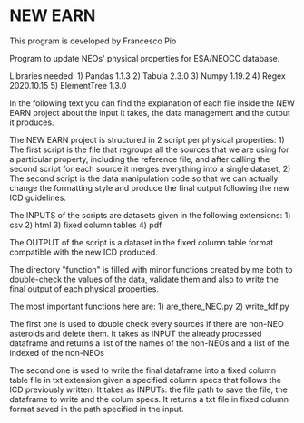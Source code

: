 # NEW EARN
This program is developed by Francesco Pio

Program to update NEOs' physical properties for ESA/NEOCC database.

Libraries needed:
    1) Pandas 1.1.3
    2) Tabula 2.3.0
    3) Numpy 1.19.2
    4) Regex 2020.10.15
    5) ElementTree 1.3.0

In the following text you can find the explanation of each file inside the NEW EARN 
project about the input it takes, the data management and the output it produces.

The NEW EARN project is structured in 2 script per physical properties:
    1) The first script is the file that regroups all the sources that we are using for a
    particular property, including the reference file, and after calling the second script for
    each source it merges everything into a single dataset,
    2) The second script is the data manipulation code so that we can actually change the formatting
    style and produce the final output following the new ICD guidelines.

The INPUTS of the scripts are datasets given in the following extensions:
    1) csv
    2) html
    3) fixed column tables
    4) pdf

The OUTPUT of the script is a dataset in the fixed column table format compatible with
the new ICD produced.

The directory "function" is filled with minor functions created by me both to double-check
the values of the data, validate them and also to write the final output of each physical properties.

The most important functions here are:
    1) are_there_NEO.py
    2) write_fdf.py
    
The first one is used to double check every sources if there are non-NEO asteroids
and delete them. It takes as INPUT the already processed dataframe and returns a list
of the names of the non-NEOs and a list of the indexed of the non-NEOs

The second one is used to write the final dataframe into a fixed column table file in
txt extension given a specified column specs that follows the ICD previously written.
It takes as INPUTs: the file path to save the file, the dataframe to write and the colum specs.
It returns a txt file in fixed column format saved in the path specified in the input.
